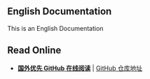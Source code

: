 ## English Documentation
This is an English Documentation

Read Online
---
-  **[国外优先 GitHub 在线阅读](https://github.com/wulusai2333/read)** | [GitHub 仓库地址](https://github.com/wulusai2333/read)
